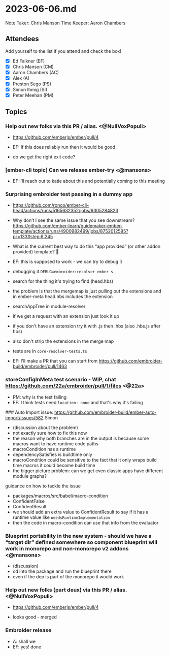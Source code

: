 # 2023-06-06.md

Note Taker: Chris Manson
Time Keeper: Aaron Chambers

## Attendees

Add yourself to the list if you attend and check the box!

- [x] Ed Falkner (EF)
- [x] Chris Manson (CM)
- [x] Aaron Chambers (AC)
- [x] Alex (A)
- [x] Preston Sego (PS)
- [x] Simon Ihmig (SI)
- [x] Peter Meehan (PM)

## Topics

###  Help out new folks via this PR / alias. <@NullVoxPopuli>

  - https://github.com/emberjs/ember/pull/4

- EF: If this does reliably run then it would be good
- do we get the right exit code?

### [ember-cli topic] Can we release ember-try <@mansona>

- EF I'll reach out to katie about this and potentially coming to this meeting

### Surprising embroider test passing in a dummy app
  - https://github.com/ronco/ember-cli-head/actions/runs/5165632352/jobs/9305284823
  - Why don’t I see the same issue that you see downstream? https://github.com/ember-learn/guidemaker-ember-template/actions/runs/4900982499/jobs/8752012595?pr=133#step:6:245
  - What is the current best way to do this “app provided” (or other addon provided) template? 🤔

- EF: this is supposed to work - we can try to debug it
- debugging it `DEBUG=embroider:resolver ember s`
- search for the thing it's trying to find (head.hbs)
- the problem is that the mergemap is just pulling out the extensions and in ember-meta head.hbs includes the extension
- searchAppTree in module-resolver
- if we get a request with an extension just look it up
- if you don't have an extension try it with .js then .hbs (also .hbs.js after hbs)
- also don't strip the extensions in the merge map
- tests are in `core-resolver-tests.ts`
- EF: I'll make a PR that you can start from https://github.com/embroider-build/embroider/pull/1463


### storeConfigInMeta test scenario - WIP, chat https://github.com/22a/embroider/pull/1/files <@22a>

- PM: why is the test failing
- EF: I think tests need `location: none` and that's why it's failing


### Auto Import issue: https://github.com/embroider-build/ember-auto-import/issues/582 Simon

- (discussion about the problem)
- not exactly sure how to fix this now
- the reason why both branches are in the output is because some macros want to have runtime code paths
- macroCondition has a runtime
- dependencySatisfies is buildtime only
- macroCondition could be sensitive to the fact that it only wraps build time macros it could become build time
- the bigger picture problem: can we get even classic apps have different module graphs?

guidance on how to tackle the issue
- packages/macros/src/babel/macro-condition
- ConfidentFalse
- ConfidentResult
- we should add an extra value to ConfidentResult to say if it has a runtime value like `needsRuntimeImplementation`
- then the code in macro-condition can use that info from the evaluator

### Blueprint portability in the new system - should we have a “target dir” defined somewhere so component blueprint will work in monorepo and non-monorepo v2 addons <@mansona>

- (discussion)
- cd into the package and run the blueprint there
- even if the dep is part of the monorepo it would work

### Help out new folks (part deux) via this PR / alias. <@NullVoxPopuli>

  - https://github.com/emberjs/ember/pull/4

- looks good - merged

### Embroider release <A>

- A: shall we
- EF: yes! done



